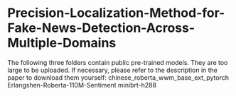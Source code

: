 # Precision-Localization-Method-for-Fake-News-Detection-Across-Multiple-Domains

The following three folders contain public pre-trained models. They are too large to be uploaded. If necessary, please refer to the description in the paper to download them yourself:
chinese_roberta_wwm_base_ext_pytorch
Erlangshen-Roberta-110M-Sentiment
minibrt-h288
